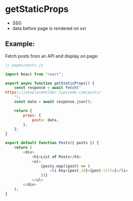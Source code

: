 # getStaticProps

- SSG
- data before page is rendered on svr
  
## Example:

Fetch posts from an API and display on page:

```js
// pages/posts.js

import React from "react";

export async function getStaticProps() {
    const response = await fetch("
https://jsonplaceholder.typicode.com/posts/
    ");
    const data = await response.json();

    return {
        props: {
            posts: data,
        },
    };
}

export default function Posts({ posts }) {
    return (
        <div>
            <h1>List of Posts</h1>
            <ul>
                {posts.map((post) => (
                    <li key={post.id}>{post.title}</li>
                ))}
            </ul>
        </div>
    );
}

```

